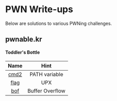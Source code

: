 # PWN Write-ups

Below are solutions to various PWNing challenges.

## pwnable.kr

#### Toddler's Bottle
| Name                             | Hint            |
| :------------------------------: | :-------------: |
| [cmd2](/pwnable/toddler/cmd2.md) | PATH variable   |
| [flag](/pwnable/toddler/flag.md) | UPX             |
| [bof](/pwnable/toddler/bof.md)   | Buffer Overflow |
